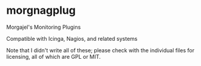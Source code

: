 morgnagplug
===========

Morgajel's Monitoring Plugins

Compatible with Icinga, Nagios, and related systems

Note that I didn't write all of these; please check with the individual files for licensing, all of which are GPL or MIT.
